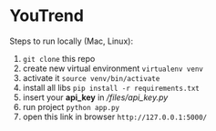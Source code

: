 # YouTrend

Steps to run locally (Mac, Linux):
1. `git clone` this repo
2. create new virtual environment `virtualenv venv`
3. activate it `source venv/bin/activate`
4. install all libs `pip install -r requirements.txt`
5. insert your **api_key** in */files/api_key.py*
6. run project `python app.py`
7. open this link in browser `http://127.0.0.1:5000/`
